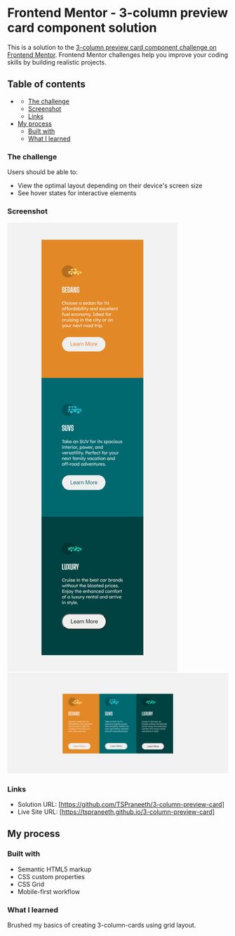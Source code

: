 # Frontend Mentor - 3-column preview card component solution

This is a solution to the [3-column preview card component challenge on Frontend Mentor](https://www.frontendmentor.io/challenges/3column-preview-card-component-pH92eAR2-). Frontend Mentor challenges help you improve your coding skills by building realistic projects. 

## Table of contents

- 
  - [The challenge](#the-challenge)
  - [Screenshot](#screenshot)
  - [Links](#links)
- [My process](#my-process)
  - [Built with](#built-with)
  - [What I learned](#what-i-learned)


### The challenge

Users should be able to:

- View the optimal layout depending on their device's screen size
- See hover states for interactive elements

### Screenshot

![](./screenshot-mobile.png)
![](./screenshot-desktop.png)

### Links

- Solution URL: [https://github.com/TSPraneeth/3-column-preview-card]
- Live Site URL: [https://tspraneeth.github.io/3-column-preview-card]

## My process

### Built with

- Semantic HTML5 markup
- CSS custom properties
- CSS Grid
- Mobile-first workflow


### What I learned

Brushed my basics of creating 3-column-cards using grid layout.